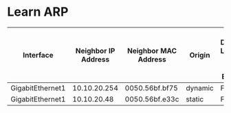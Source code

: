 
# Learn ARP
| Interface | Neighbor IP Address | Neighbor MAC Address | Origin | ARP Dynamic Learning Local Proxy Enabled | ARP Dynamic Learning Proxy Enable |
| --------- | ------------------- | -------------------- | ------ | ---------------------------------------- | --------------------------------- |
| GigabitEthernet1 | 10.10.20.254 | 0050.56bf.bf75 | dynamic | False | True |
| GigabitEthernet1 | 10.10.20.48 | 0050.56bf.e33c | static | False | True |